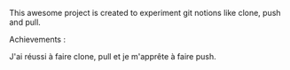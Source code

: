 This awesome project is created to experiment git notions like clone, push and pull.

Achievements :

J'ai réussi à faire clone, pull et je m'apprête à faire push.
